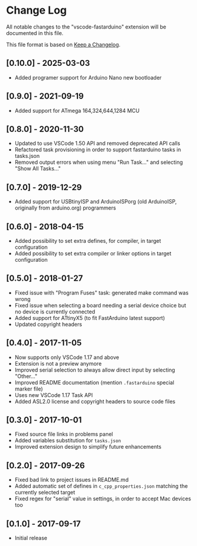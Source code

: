 # Change Log
All notable changes to the "vscode-fastarduino" extension will be documented in this file.

This file format is based on [Keep a Changelog](http://keepachangelog.com/).

## [0.10.0] - 2025-03-03
- Added programer support for Arduino Nano new bootloader

## [0.9.0] - 2021-09-19
- Added support for ATmega 164,324,644,1284 MCU

## [0.8.0] - 2020-11-30
- Updated to use VSCode 1.50 API and removed deprecated API calls
- Refactored task provisioning in order to support fastarduino tasks in tasks.json
- Removed output errors when using menu "Run Task..." and selecting "Show All Tasks..."

## [0.7.0] - 2019-12-29
- Added support for USBtinyISP and ArduinoISPorg (old ArduinoISP, originally from arduino.org) programmers

## [0.6.0] - 2018-04-15
- Added possibility to set extra defines, for compiler, in target configuration
- Added possibility to set extra compiler or linker options in target configuration

## [0.5.0] - 2018-01-27
- Fixed issue with "Program Fuses" task: generated make command was wrong
- Fixed issue when selecting a board needing a serial device choice but no device is currently connected
- Added support for ATtinyX5 (to fit FastArduino latest support)
- Updated copyright headers

## [0.4.0] - 2017-11-05
- Now supports only VSCode 1.17 and above
- Extension is not a preview anymore
- Improved serial selection to always allow direct input by selecting "Other..."
- Improved README documentation (mention `.fastarduino` special marker file)
- Uses new VSCode 1.17 Task API
- Added ASL2.0 license and copyright headers to source code files

## [0.3.0] - 2017-10-01
- Fixed source file links in problems panel
- Added variables substitution for `tasks.json` 
- Improved extension design to simplify future enhancements

## [0.2.0] - 2017-09-26
- Fixed bad link to project issues in README.md
- Added automatic set of defines in `c_cpp_properties.json` matching the currently selected target
- Fixed regex for "serial" value in settings, in order to accept Mac devices too

## [0.1.0] - 2017-09-17
- Initial release
